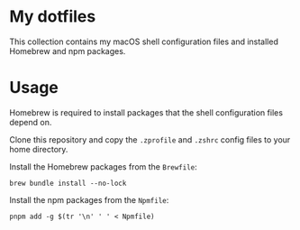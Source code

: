 # My dotfiles

This collection contains my macOS shell configuration files and installed Homebrew and npm packages.

# Usage

Homebrew is required to install packages that the shell configuration files depend on.

Clone this repository and copy the `.zprofile` and `.zshrc` config files to your home directory.

Install the Homebrew packages from the `Brewfile`:

```
brew bundle install --no-lock
```

Install the npm packages from the `Npmfile`:

```shell
pnpm add -g $(tr '\n' ' ' < Npmfile)
```
